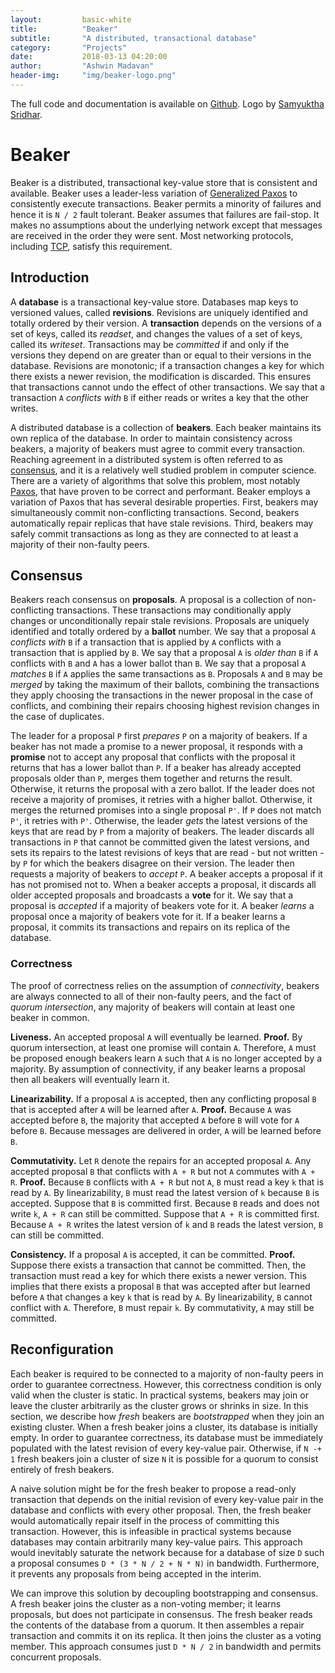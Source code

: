 ```yaml
---
layout:         basic-white
title:          "Beaker"
subtitle:       "A distributed, transactional database"
category:       "Projects"
date:           2018-03-13 04:20:00
author:         "Ashwin Madavan"
header-img:     "img/beaker-logo.png"
---
```


The full code and documentation is available on [Github][5]. Logo by [Samyuktha Sridhar][6].

# Beaker
Beaker is a distributed, transactional key-value store that is consistent and available. Beaker uses 
a leader-less variation of [Generalized Paxos][1] to consistently execute transactions. Beaker 
permits a minority of failures and hence it is ```N / 2``` fault tolerant. Beaker assumes that 
failures are fail-stop. It makes no assumptions about the underlying network except that messages 
are received in the order they were sent. Most networking protocols, including [TCP][4], satisfy 
this requirement.

## Introduction
A __database__ is a transactional key-value store. Databases map keys to versioned values, called
__revisions__. Revisions are uniquely identified and totally ordered by their version. A
__transaction__ depends on the versions of a set of keys, called its *readset*, and changes the
values of a set of keys, called its *writeset*. Transactions may be *committed* if and only if the
versions they depend on are greater than or equal to their versions in the database. Revisions
are monotonic; if a transaction changes a key for which there exists a newer revision, the
modification is discarded. This ensures that transactions cannot undo the effect of other
transactions. We say that a transaction ```A``` *conflicts with* ```B``` if either reads or writes a
key that the other writes.

A distributed database is a collection of __beakers__. Each beaker maintains its own replica of the
database. In order to maintain consistency across beakers, a majority of beakers must agree to
commit every transaction. Reaching agreement in a distributed system is often referred to as
[consensus][2], and it is a relatively well studied problem in computer science. There are a variety
of algorithms that solve this problem, most notably [Paxos][3], that have proven to be correct
and performant. Beaker employs a variation of Paxos that has several desirable properties.
First, beakers may simultaneously commit non-conflicting transactions. Second, beakers automatically
repair replicas that have stale revisions. Third, beakers may safely commit transactions as long as
they are connected to at least a majority of their non-faulty peers.

## Consensus
Beakers reach consensus on __proposals__. A proposal is a collection of non-conflicting
transactions. These transactions may conditionally apply changes or unconditionally repair stale
revisions. Proposals are uniquely identified and totally ordered by a __ballot__ number. We say that
a proposal ```A``` *conflicts with* ```B``` if a transaction that is applied by ```A``` conflicts
with a transaction that is applied by ```B```. We say that a proposal ```A``` is *older than*
```B``` if ```A``` conflicts with ```B``` and ```A``` has a lower ballot than ```B```. We say that
a proposal ```A``` *matches* ```B``` if ```A``` applies the same transactions as ```B```. Proposals
```A``` and ```B``` may be *merged* by taking the maximum of their ballots, combining the
transactions they apply choosing the transactions in the newer proposal in the case of conflicts,
and combining their repairs choosing highest revision changes in the case of duplicates.

The leader for a proposal ```P``` first *prepares* ```P``` on a majority of beakers. If a beaker has
not made a promise to a newer proposal, it responds with a __promise__ not to accept any proposal
that conflicts with the proposal it returns that has a lower ballot than ```P```. If a beaker has
already accepted proposals older than ```P```, merges them together and returns the result.
Otherwise, it returns the proposal with a zero ballot. If the leader does not receive a majority of
promises, it retries with a higher ballot. Otherwise, it merges the returned promises into a single
proposal ```P'```. If ```P``` does not match ```P'```, it retries with ```P'```. Otherwise, the
leader *gets* the latest versions of the keys that are read by ```P``` from a majority of beakers.
The leader discards all transactions in ```P``` that cannot be committed given the latest versions,
and sets its repairs to the latest revisions of keys that are read - but not written - by ```P```
for which the beakers disagree on their version. The leader then requests a majority of beakers to
*accept* ```P```. A beaker accepts a proposal if it has not promised not to. When a beaker accepts a
proposal, it discards all older accepted proposals and broadcasts a __vote__ for it. We say that a
proposal is *accepted* if a majority of beakers vote for it. A beaker *learns* a proposal once a
majority of beakers vote for it. If a beaker learns a proposal, it commits its transactions and
repairs on its replica of the database.

### Correctness
The proof of correctness relies on the assumption of *connectivity*, beakers are always connected to
all of their non-faulty peers, and the fact of *quorum intersection*, any majority of beakers will
contain at least one beaker in common.

__Liveness.__ An accepted proposal ```A``` will eventually be learned. __Proof.__ By quorum
intersection, at least one promise will contain ```A```. Therefore, ```A``` must be proposed enough
beakers learn ```A``` such that ```A``` is no longer accepted by a majority. By assumption of
connectivity, if any beaker learns a proposal then all beakers will eventually learn it.

__Linearizability.__ If a proposal ```A``` is accepted, then any conflicting proposal ```B``` that
is accepted after ```A``` will be learned after ```A```. __Proof.__ Because ```A``` was accepted
before ```B```, the majority that accepted ```A``` before ```B``` will vote for ```A``` before
```B```. Because messages are delivered in order, ```A``` will be learned before ```B```.

__Commutativity.__ Let ```R``` denote the repairs for an accepted proposal ```A```. Any accepted
proposal ```B``` that conflicts with ```A + R``` but not ```A``` commutes with ```A + R```.
__Proof.__ Because ```B``` conflicts with ```A + R``` but not ```A```, ```B``` must read a key
```k``` that is read by ```A```. By linearizability, ```B``` must read the latest version of
```k``` because ```B``` is accepted. Suppose that ```B``` is committed first. Because ```B``` reads 
and does not write ```k```, ```A + R``` can still be committed. Suppose that ```A + R``` is 
committed first. Because ```A + R``` writes the latest version of ```k``` and ```B``` reads the 
latest version, ```B``` can still be committed.

__Consistency.__ If a proposal ```A``` is accepted, it can be committed. __Proof.__ Suppose there
exists a transaction that cannot be committed. Then, the transaction must read a key for which there
exists a newer version. This implies that there exists a proposal ```B``` that was accepted after
but learned before ```A``` that changes a key ```k``` that is read by ```A```. By linearizability,
 ```B``` cannot conflict with ```A```. Therefore, ```B``` must repair ```k```. By commutativity,
```A``` may still be committed.

## Reconfiguration
Each beaker is required to be connected to a majority of non-faulty peers in order to guarantee
correctness. However, this correctness condition is only valid when the cluster is static. In
practical systems, beakers may join or leave the cluster arbitrarily as the cluster grows or shrinks
in size. In this section, we describe how *fresh* beakers are *bootstrapped* when they join an
existing cluster. When a fresh beaker joins a cluster, its database is initially empty. In order to
guarantee correctness, its database must be immediately populated with the latest revision of every
key-value pair. Otherwise, if ```N -+ 1``` fresh beakers join a cluster of size ```N``` it
is possible for a quorum to consist entirely of fresh beakers.

A naive solution might be for the fresh beaker to propose a read-only transaction that depends on
the initial revision of every key-value pair in the database and conflicts with every other
proposal. Then, the fresh beaker would automatically repair itself in the process of committing this
transaction. However, this is infeasible in practical systems because databases may contain
arbitrarily many key-value pairs. This approach would inevitably saturate the network because for a
database of size ```D``` such a proposal consumes ```D * (3 * N / 2 + N * N)``` in bandwidth.
Furthermore, it prevents any proposals from being accepted in the interim.

We can improve this solution by decoupling bootstrapping and consensus. A fresh beaker joins the
cluster as a non-voting member; it learns proposals, but does not participate in consensus. The
fresh beaker reads the contents of the database from a quorum. It then assembles a repair
transaction and commits it on its replica. It then joins the cluster as a voting member. This
approach consumes just ```D * N / 2``` in bandwidth and permits concurrent proposals.

[1]: https://www.microsoft.com/en-us/research/wp-content/uploads/2016/02/tr-2005-33.pdf
[2]: https://en.wikipedia.org/wiki/Consensus_(computer_science)
[3]: https://en.wikipedia.org/wiki/Paxos_(computer_science)
[4]: https://en.wikipedia.org/wiki/Transmission_Control_Protocol
[5]: https://github.com/ashwin153/beaker
[6]: https://samyusridhar.github.io/

